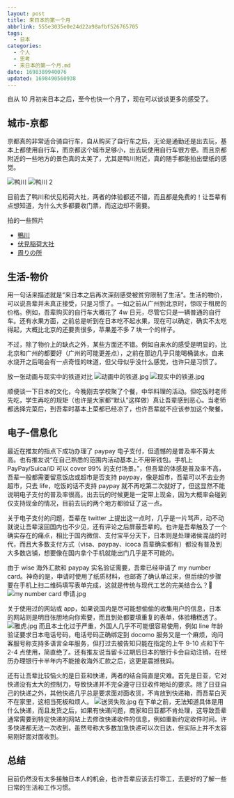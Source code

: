 ```yaml
---
layout: post
title: 来日本的第一个月
abbrlink: 555e3035e0e24d22a98afbf526765705
tags:
  - 日本
categories:
  - 个人
  - 思考
  - 来日本的第一个月.md
date: 1698389940076
updated: 1698490560938
---
```


自从 10 月初来日本之后，至今也快一个月了，现在可以谈谈更多的感受了。

## 城市-京都

京都真的非常适合骑自行车，自从购买了自行车之后，无论是通勤还是出去玩，基本上都使用自行车，而京都这个城市足够小，出去玩使用自行车很方便。而且京都附近的一些地方的景色真的太美了，尤其是鸭川附近，真的随手都能拍出壁纸的感觉。

![鸭川](https://image-proxy.rxliuli.com/?url=https://lh3.googleusercontent.com/pw/ADCreHd0TUQAuArSC3ITA2SRGRwTT8JtNLgKIIM-fkY_c8UQjXjjdrrZmfgeBve9j-Q4kJ_JsKsmtYY_BipEwXWrgHt4LPZ7hofOureKukVIZmsmXD0fDhpKqJuDkVNlwOpM_AqnjmdFSFOn_syVZdL0ZVPe=w2566-h1924-s-no-gm)
![鸭川 2](https://image-proxy.rxliuli.com/?url=https://lh3.googleusercontent.com/pw/ADCreHfKg2pZwvi9NeHuy4hyLmRNtIr8fh8x3Jug-pxwX5UgR7NLAmvleDbtGzy-_EqWWUSIvaUljHjmAlS0v6bGcxtdhWdd92esznG4riwcm5t8YUK4bMdwmuXPkdXoGyvmEfwXCO-afH3alb59YEZcITGa=w2566-h1924-s-no-gm)

目前去了鸭川和伏见稻荷大社，两者的体验都还不错，而且都是免费的！让吾辈有点想知道，为什么大多都要收门票，而这边却不需要。

拍的一些照片

*   [鴨川](https://photos.app.goo.gl/Ja13wq45g6mqWtBB7)
*   [伏見稲荷大社](https://photos.app.goo.gl/zecyQfHvrh4dg4W88)
*   [周りの所](https://photos.app.goo.gl/6NLajmpYU9Et6BQb6)

## 生活-物价

用一句话来描述就是“来日本之后再次深刻感受被贫穷限制了生活”。生活的物价，可以说吾辈并未真正接受，只是习惯了。一如之前从广州到北京时，惊叹于租房的价格。例如，吾辈购买的自行车大概花了 4w 日元，尽管它只是一辆普通的自行车。还有水果方面，之前总是听到在日本吃不起水果，现在可以确定，确实不太吃得起，大概比北京的还要贵很多，苹果差不多 7 块一个的样子。

不过，除了物价上的缺点之外，某些方面还不错。例如自来水的感受是明显的，比北京和广州的都要好（广州的可能更差点），之前在那边几乎只能喝桶装水，自来水烧开之后喝会有一点奇怪的味道，但父母似乎没什么感觉，也许只是习惯了。

放一张动画与现实中的铁道对比
![动画中的铁道.jpg](/resources/4f9db13d902f49dca36cf233507e1bf3.jpg)
![现实中的铁道.jpg](/resources/a3bda1019d5a4323978b0d90e7ce38de.jpg)

顺便谈一下日本的文化，今晚刚去学校聚了个餐，中华料理的活动。但吃饭时老师先吃，学生再吃的规矩（也许是大家都“默认”这样做）真让吾辈感到恶心。当老师都选择完菜后，到吾辈时基本上菜都已经凉了，也许吾辈就不应该参加这个聚餐。

## 电子-信息化

最近在推友的指点下成功办理了 paypay 电子支付，但遗憾的是普及率不算太高。也有推友说“在自己熟悉的范围内活动基本上不用带钱包。手机上 PayPay/Suica/iD 可以 cover 99% 的支付场景。”，但吾辈的体感是普及率不高，吾辈一般都需要留意饭店或超市是否支持 paypay，像是超市，吾辈可以不去业务超市，只去 life，吃饭的话不支持 paypay 就不再吃第二次就好了，但这显然不能说明电子支付的普及率很高。出去玩的时候更是一定带上现金，因为大概率会碰到仅支持现金的情况，目前去玩的两个地方都验证了这一点。

关于电子支付的问题，吾辈在 twitter 上提出这一点时，几乎是一片骂声，动不动就说让吾辈滚回国内也不少见，还有评论之后屏蔽吾辈的。也许是吾辈触及了一个确实存在的痛点，相比于国内微信、支付宝平分天下，日本则是处理诸侯混战的时代，而且大多数支付方式（visa、paypay、icoca 吾辈确实都有）都没有普及到大多数店铺，想要像在国内拿个手机就能出门几乎是不可能的。

由于 wise 海外汇款和 paypay 实名验证需要，吾辈已经申请了 my number card。神奇的是，申请时使用了纸质材料，也邮寄了确认单过来，但后续的步骤要在手机上扫二维码填写表单完成，这就是传统与现代工艺的完美结合么？🤣
![my number card 申请.jpg](/resources/5dda3479bb324d03b9b01b83a6570933.jpg)

关于使用过的网站或 app，如果说国内是尽可能想偷偷的收集用户的信息，日本的网站则是明目张胆地向你索要，而且到处都要填重复的表单，体验糟糕透了。
![雅虎.jpg](/resources/27a7b5dc50d34ce8b8766b805dfd9690.jpg)
而且本土化过于严重，外国人几乎不可能很容易使用，例如 line 年龄验证要求日本电话号码，电话号码正确绑定到 docomo 服务又是一个麻烦，询问客服号称支持多语言全年服务，但打过去被告知只能在指定的上午 9-10 点和下午 2-4 点使用，简直绝了。还有推友说当留卡过期后日本的银行卡会自动注销，在经历办理银行卡半年内不能接收海外汇款之后，这更是震撼我妈。

还有让吾辈比较恼火的是日亚和快递，两者的结合简直是灾难。首先是日亚，它对快递没有太大的控制力，导致快递并不完全遵守日亚收件地址的要求。除了日亚自己的快递之外，其他快递几乎总是要求面对面收货，不肯放到快递箱，而吾辈白天不在家里，这相当死板和烦人。
![送货失败.jpg](/resources/1937a6831de14649bc4b8c11968ddbaf.jpg)
在下单之前，无法知道具体是用什么快递，而且发货之后，如果有快递问题，商家和日亚都不肯处理，这导致吾辈通常需要到特定快递的网站上去修改快递收件的信息，例如重新约定收件时间。许多快递都无法一次收到，虽然号称大多数加急快递可以次日达，但实际上并不太容易刚好面对面收到。

## 总结

目前仍然没有太多接触日本人的机会，也许吾辈应该去打零工，去更好的了解一些日常的生活和工作习惯。
